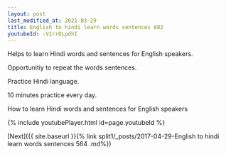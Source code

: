 ```yaml
---
layout: post
last_modified_at: 2021-03-29
title: English to hindi learn words sentences 882 
youtubeId: -V1rrOLpdhI
---
```

 
 
Helps to learn Hindi words and sentences for English speakers.

Opportunitiy to repeat the words sentences. 

Practice Hindi language. 
 
10 minutes practice every day. 
 
How to learn Hindi words and sentences for English speakers 
 
{% include youtubePlayer.html id=page.youtubeId %}
 
 
[Next]({{ site.baseurl }}{% link  split1/_posts/2017-04-29-English to hindi learn words sentences 564 .md%})
 
